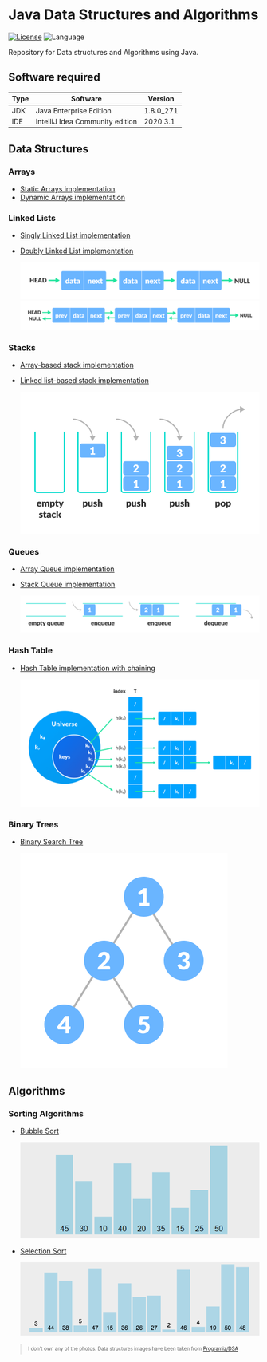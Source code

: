 # Java Data Structures and Algorithms

[![License](https://img.shields.io/badge/License-Apache%202.0-blue?style=flat-square)](LICENSE)
![Language](https://img.shields.io/badge/Language-Java-green?style=flat-square)

Repository for Data structures and Algorithms using Java.

## Software required

| Type | Software                        | Version   |
| ---- | ------------------------------- | --------- |
| JDK  | Java Enterprise Edition         | 1.8.0_271 |
| IDE  | IntelliJ Idea Community edition | 2020.3.1  |

## Data Structures

### Arrays

-   [Static Arrays implementation](DataStructures/StaticArrays/src/com/dhanush/array/ArrayList.java)
-   [Dynamic Arrays implementation](DataStructures/DynamicArrays/src/com/dhanush/array/ArrayList.java)

### Linked Lists

-   [Singly Linked List implementation](DataStructures/LinkedList/src/com/dhanush/linkedList/SinglyLinkedList.java)
-   [Doubly Linked List implementation](DataStructures/LinkedList/src/com/dhanush/linkedList/DoublyLinkedList.java)

    ![Singly-linked-list](./images/singly-linked-list.png)
    ![Doubly-linked-list](./images/doubly-linked-list.png)

### Stacks

-   [Array-based stack implementation](DataStructures/Stacks/src/com/dhanush/stack/ArrayStack.java)
-   [Linked list-based stack implementation](DataStructures/Stacks/src/com/dhanush/stack/ListStack.java)

    ![lifo-stack-implementation](./images/lifo-stack.png)

### Queues

-   [Array Queue implementation](DataStructures/Queues/src/com/dhanush/queue/ArrayQueue.java)
-   [Stack Queue implementation](DataStructures/Queues/src/com/dhanush/queue/StackedQueue.java)

    ![fifo-stack-implementation](./images/fifo-queue.png)

### Hash Table

-   [Hash Table implementation with chaining](DataStructures/HashTables/src/com/dhanush/hashtable/HashTable.java)

    ![hash-with-chaining](./images/hash-with-chaining.png)

### Binary Trees

-   [Binary Search Tree](DataStructures/BinaryTrees/src/com/dhanush/tree/BinarySearchTree.java)

    ![binary-tree](./images/binary-tree.png)

## Algorithms

### Sorting Algorithms

-   [Bubble Sort](Algorithms/SortingAlgorithms/src/com/dhanush/sorter/BubbleSort.java)

    ![bubble-sort](./images/bubble-sort.gif)

-   [Selection Sort](Algorithms/SortingAlgorithms/src/com/dhanush/sorter/SelectionSort.java)

    ![selection-sort](./images/selection-sort.gif)

> <sub><sup>I don't own any of the photos. Data structures images have been taken from [Programiz/DSA](https://www.programiz.com/dsa)</sup></sub>
